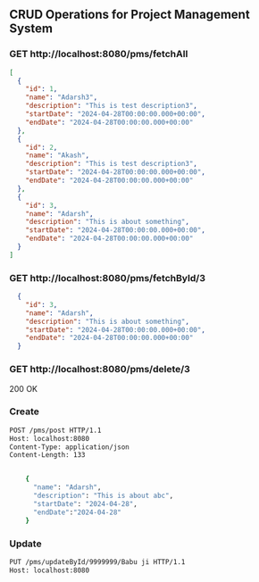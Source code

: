 ## CRUD Operations for Project Management System

### GET http://localhost:8080/pms/fetchAll
```json
[
  {
    "id": 1,
    "name": "Adarsh3",
    "description": "This is test description3",
    "startDate": "2024-04-28T00:00:00.000+00:00",
    "endDate": "2024-04-28T00:00:00.000+00:00"
  },
  {
    "id": 2,
    "name": "Akash",
    "description": "This is test description3",
    "startDate": "2024-04-28T00:00:00.000+00:00",
    "endDate": "2024-04-28T00:00:00.000+00:00"
  },
  {
    "id": 3,
    "name": "Adarsh",
    "description": "This is about something",
    "startDate": "2024-04-28T00:00:00.000+00:00",
    "endDate": "2024-04-28T00:00:00.000+00:00"
  }
]
```

### GET http://localhost:8080/pms/fetchById/3
```json
  {
    "id": 3,
    "name": "Adarsh",
    "description": "This is about something",
    "startDate": "2024-04-28T00:00:00.000+00:00",
    "endDate": "2024-04-28T00:00:00.000+00:00"
  }
```

### GET http://localhost:8080/pms/delete/3
200 OK

### Create
```sh
POST /pms/post HTTP/1.1
Host: localhost:8080
Content-Type: application/json
Content-Length: 133


    {
      "name": "Adarsh",
      "description": "This is about abc",
      "startDate": "2024-04-28",
      "endDate":"2024-04-28"
    }

```

### Update
```sh
PUT /pms/updateById/9999999/Babu ji HTTP/1.1
Host: localhost:8080
```
